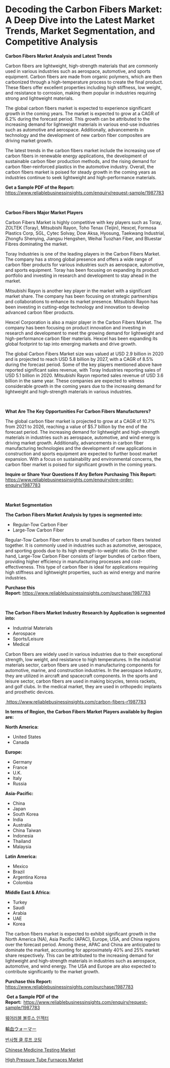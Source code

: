 <p><h1>Decoding the Carbon Fibers Market: A Deep Dive into the Latest Market Trends, Market Segmentation, and Competitive Analysis</h1></p><p><strong>Carbon Fibers Market Analysis and Latest Trends</strong></p>
<p><p>Carbon fibers are lightweight, high-strength materials that are commonly used in various industries such as aerospace, automotive, and sports equipment. Carbon fibers are made from organic polymers, which are then carbonized through a high-temperature process to create the final product. These fibers offer excellent properties including high stiffness, low weight, and resistance to corrosion, making them popular in industries requiring strong and lightweight materials.</p><p>The global carbon fibers market is expected to experience significant growth in the coming years. The market is expected to grow at a CAGR of 6.2% during the forecast period. This growth can be attributed to the increasing demand for lightweight materials in various end-use industries such as automotive and aerospace. Additionally, advancements in technology and the development of new carbon fiber composites are driving market growth.</p><p>The latest trends in the carbon fibers market include the increasing use of carbon fibers in renewable energy applications, the development of sustainable carbon fiber production methods, and the rising demand for carbon fiber-reinforced plastics in the automotive industry. Overall, the carbon fibers market is poised for steady growth in the coming years as industries continue to seek lightweight and high-performance materials.</p></p>
<p><strong>Get a Sample PDF of the Report:&nbsp;</strong> <a href="https://www.reliablebusinessinsights.com/enquiry/request-sample/1987783">https://www.reliablebusinessinsights.com/enquiry/request-sample/1987783</a></p>
<p>&nbsp;</p>
<p><strong>Carbon Fibers Major Market Players</strong></p>
<p><p>Carbon Fibers Market is highly competitive with key players such as Toray, ZOLTEK (Toray), Mitsubishi Rayon, Toho Tenax (Teijin), Hexcel, Formosa Plastics Corp, SGL, Cytec Solvay, Dow Aksa, Hyosung, Taekwang Industrial, Zhongfu Shenying, Jiangsu Hengshen, Weihai Tuozhan Fiber, and Bluestar Fibres dominating the market.</p><p>Toray Industries is one of the leading players in the Carbon Fibers Market. The company has a strong global presence and offers a wide range of carbon fiber products for various industries such as aerospace, automotive, and sports equipment. Toray has been focusing on expanding its product portfolio and investing in research and development to stay ahead in the market.</p><p>Mitsubishi Rayon is another key player in the market with a significant market share. The company has been focusing on strategic partnerships and collaborations to enhance its market presence. Mitsubishi Rayon has been investing in cutting-edge technology and innovation to develop advanced carbon fiber products.</p><p>Hexcel Corporation is also a major player in the Carbon Fibers Market. The company has been focusing on product innovation and investing in research and development to meet the growing demand for lightweight and high-performance carbon fiber materials. Hexcel has been expanding its global footprint to tap into emerging markets and drive growth.</p><p>The global Carbon Fibers Market size was valued at USD 2.9 billion in 2020 and is projected to reach USD 5.8 billion by 2027, with a CAGR of 8.5% during the forecast period. Some of the key players mentioned above have reported significant sales revenue, with Toray Industries reporting sales of USD 5.1 billion in 2020. Mitsubishi Rayon reported sales revenue of USD 3.6 billion in the same year. These companies are expected to witness considerable growth in the coming years due to the increasing demand for lightweight and high-strength materials in various industries.</p></p>
<p>&nbsp;</p>
<p><strong>What Are The Key Opportunities For Carbon Fibers Manufacturers?</strong></p>
<p><p>The global carbon fiber market is projected to grow at a CAGR of 10.7% from 2021 to 2026, reaching a value of $5.7 billion by the end of the forecast period. The increasing demand for lightweight and high-strength materials in industries such as aerospace, automotive, and wind energy is driving market growth. Additionally, advancements in carbon fiber manufacturing technologies and the development of new applications in construction and sports equipment are expected to further boost market expansion. With a focus on sustainability and environmental concerns, the carbon fiber market is poised for significant growth in the coming years.</p></p>
<p><strong>Inquire or Share Your Questions If Any Before Purchasing This Report:</strong> <a href="https://www.reliablebusinessinsights.com/enquiry/pre-order-enquiry/1987783">https://www.reliablebusinessinsights.com/enquiry/pre-order-enquiry/1987783</a></p>
<p>&nbsp;</p>
<p><strong>Market Segmentation</strong></p>
<p><strong>The Carbon Fibers Market Analysis by types is segmented into:</strong></p>
<p><ul><li>Regular-Tow Carbon Fiber</li><li>Large-Tow Carbon Fiber</li></ul></p>
<p><p>Regular-Tow Carbon Fiber refers to small bundles of carbon fibers twisted together. It is commonly used in industries such as automotive, aerospace, and sporting goods due to its high strength-to-weight ratio. On the other hand, Large-Tow Carbon Fiber consists of larger bundles of carbon fibers, providing higher efficiency in manufacturing processes and cost-effectiveness. This type of carbon fiber is ideal for applications requiring high stiffness and lightweight properties, such as wind energy and marine industries.</p></p>
<p><strong>Purchase this Report:&nbsp;</strong><a href="https://www.reliablebusinessinsights.com/purchase/1987783">https://www.reliablebusinessinsights.com/purchase/1987783</a></p>
<p>&nbsp;</p>
<p><strong>The Carbon Fibers Market Industry Research by Application is segmented into:</strong></p>
<p><ul><li>Industrial Materials</li><li>Aerospace</li><li>Sports/Leisure</li><li>Medical</li></ul></p>
<p><p>Carbon fibers are widely used in various industries due to their exceptional strength, low weight, and resistance to high temperatures. In the industrial materials sector, carbon fibers are used in manufacturing components for automotive, marine, and construction industries. In the aerospace industry, they are utilized in aircraft and spacecraft components. In the sports and leisure sector, carbon fibers are used in making bicycles, tennis rackets, and golf clubs. In the medical market, they are used in orthopedic implants and prosthetic devices.</p></p>
<p><a href="https://www.reliablebusinessinsights.com/carbon-fibers-r1987783">&nbsp;https://www.reliablebusinessinsights.com/carbon-fibers-r1987783</a></p>
<p><strong>In terms of Region, the Carbon Fibers Market Players available by Region are:</strong></p>
<p>
    <p> <strong> North America: </strong>
        <ul>
            <li>United States</li>
            <li>Canada</li>
        </ul>
        </p> 
    <p> <strong> Europe: </strong>
        <ul>
            <li>Germany</li>
            <li>France</li>
            <li>U.K.</li>
            <li>Italy</li>
            <li>Russia</li>
        </ul>
        </p> 
    <p> <strong> Asia-Pacific: </strong>
        <ul>
            <li>China</li>
            <li>Japan</li>
            <li>South Korea</li>
            <li>India</li>
            <li>Australia</li>
            <li>China Taiwan</li>
            <li>Indonesia</li>
            <li>Thailand</li>
            <li>Malaysia</li>
        </ul>
        </p> 
    <p> <strong> Latin America: </strong>
        <ul>
            <li>Mexico</li>
            <li>Brazil</li>
            <li>Argentina Korea</li>
            <li>Colombia</li>
        </ul>
        </p> 
    <p> <strong> Middle East & Africa: </strong>
        <ul>
            <li>Turkey</li>
            <li>Saudi</li>
            <li>Arabia</li>
            <li>UAE</li>
            <li>Korea</li>
        </ul>
    </p>
    </p>
<p><p>The carbon fibers market is expected to exhibit significant growth in the North America (NA), Asia Pacific (APAC), Europe, USA, and China regions over the forecast period. Among these, APAC and China are anticipated to dominate the market, accounting for approximately 40% and 25% market share respectively. This can be attributed to the increasing demand for lightweight and high-strength materials in industries such as aerospace, automotive, and wind energy. The USA and Europe are also expected to contribute significantly to the market growth.</p></p>
<p><strong>Purchase this Report: </strong><a href="https://www.reliablebusinessinsights.com/purchase/1987783">https://www.reliablebusinessinsights.com/purchase/1987783</a></p>
<p>&nbsp;<strong>Get a Sample PDF of the Report:&nbsp;&nbsp;</strong><a href="https://www.reliablebusinessinsights.com/enquiry/request-sample/1987783">https://www.reliablebusinessinsights.com/enquiry/request-sample/1987783</a></p>
<p><strong></strong></p>
<p><p><a href="https://medium.com/@jackiefauhey9089475/%EC%B0%A9%EC%9A%A9%EC%8B%9D-%EB%B3%B4%EB%A3%A8%EC%8A%A4-%EC%A3%BC%EC%9E%85%EA%B8%B0-%EC%8B%9C%EC%9E%A5-%EA%B7%9C%EB%AA%A8-%EC%A6%9D%EA%B0%80%EC%9C%A8-%ED%8A%B8%EB%A0%8C%EB%93%9C-2024-2030-234a5862df4d">웨어러블 볼루스 인젝터</a></p><p><a href="https://medium.com/@jasoniller59/%E8%A1%80%E6%B6%B2%E8%BC%B8%E6%B6%B2%E3%82%A6%E3%82%A9%E3%83%BC%E3%83%9E%E3%83%BC%E5%B8%82%E5%A0%B4%E3%81%AF-%E3%82%B7%E3%82%A7%E3%82%A2-%E3%82%B5%E3%82%A4%E3%82%BA-2031%E5%B9%B4%E3%81%BE%E3%81%A7%E3%81%AE%E4%BA%88%E6%B8%AC%E3%81%AB%E7%84%A6%E7%82%B9%E3%82%92%E5%BD%93%E3%81%A6%E3%81%A6%E3%81%84%E3%81%BE%E3%81%99-2e37b637daf6">輸血ウォーマー</a></p><p><a href="https://medium.com/@joeyjohns20/%EB%B0%98%EC%82%AC-%EC%BF%A8-%EC%A7%80%EB%B6%95-%EC%BD%94%ED%8C%85-%EC%8B%9C%EC%9E%A5-%EA%B2%BD%EC%9F%81-%EB%B6%84%EC%84%9D-%EC%8B%9C%EC%9E%A5-%EB%8F%99%ED%96%A5-%EB%B0%8F-2031%EB%85%84%EA%B9%8C%EC%A7%80-%EC%A0%84%EB%A7%9D-daf32874e4c6">반사형 쿨 루프 코팅</a></p><p><a href="https://github.com/RoccoManning/Market-Research-Report-List-5/blob/main/chinese-medicine-testing-market.md">Chinese Medicine Testing Market</a></p><p><a href="https://www.linkedin.com/pulse/global-high-pressure-tube-furnaces-market-product-type-bkbbc?trackingId=cZ%2Bm3sL9R1826v5G0RVG4g%3D%3D">High Pressure Tube Furnaces Market</a></p></p>